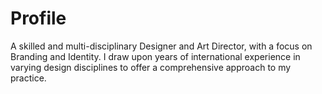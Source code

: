 # Profile
A skilled and multi-disciplinary Designer and Art Director, with a focus on Branding and Identity. I draw upon years of international experience in varying design disciplines to offer a comprehensive approach to my practice.
